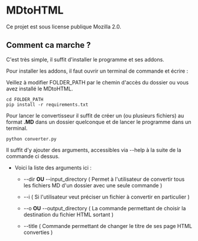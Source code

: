 # MDtoHTML
Ce projet est sous license publique Mozilla 2.0.

## Comment ca marche ?

C'est très simple, il suffit d'installer le programme et ses addons.

Pour installer les addons, il faut ouvrir un terminal de commande et écrire :

Veillez à modifier FOLDER_PATH par le chemin d'accès du dossier ou vous avez installé le MDtoHTML.

```
cd FOLDER_PATH
pip install -r requirements.txt
```

Pour lancer le convertisseur il suffit de créer un (ou plusieurs fichiers) au format **.MD** dans un dossier quelconque et de lancer le programme dans un terminal.

```
python converter.py
```

Il suffit d'y ajouter des arguments, accessibles via --help à la suite de la commande ci dessus.

* Voici la liste des arguments ici :

  * --dir **OU** --input_directory ( Permet à l'utilisateur de convertir tous les fichiers MD d'un dossier avec une seule commande )


  * --i ( Si l'utilisateur veut préciser un fichier à convertir en particulier )


  * --o **OU** --output_directory ( La commande permettant de choisir la destination du fichier HTML sortant )


  * --title ( Commande permettant de changer le titre de ses page HTML converties )

